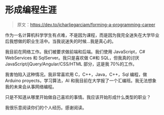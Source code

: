 # 形成编程生涯

> 原文：<https://dev.to/jcharliegarciam/forming-a-programming-career>

作为一名计算机科学学生有点难，不是因为课程，而是因为我完全迷失在大学毕业后我想做的职业生活中。当我说迷失的时候...我是真心的。

我目前在网络工作。我们被要求做前端和后端。我们使用 JavaScript，C# WebServices 和 SqlServer。我只是喜欢做 C#和 SQL，但我真的讨厌 JavaScript/jQuery/Angular/CSS/HTML 部分，这是我 70%的工作。

我害怕陷入这种情况。我非常喜欢用 C，C++，Java，C++，Sql 编程，做 Arduino proyects，学习算法，AI 和我目前在大学报了一个汇编班。我无法想象我的未来会从事网络编程。

只是不知道从哪里开始做自己喜欢的事情。我应该开始形成什么类型的职业？

我很乐意阅读你们的个人经历。感谢阅读。